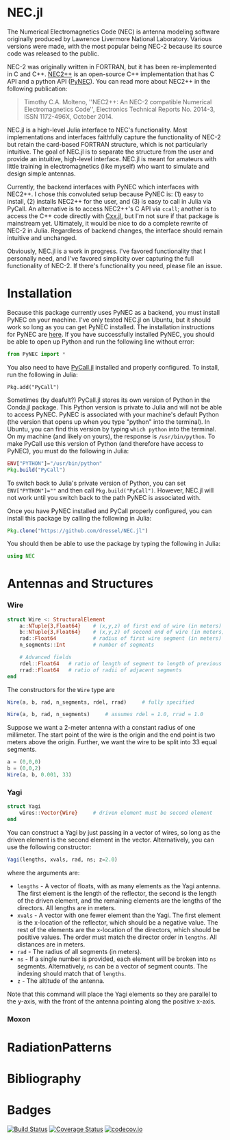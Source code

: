 # NEC.jl

The Numerical Electromagnetics Code (NEC) is antenna modeling software originally produced by Lawrence Livermore National Laboratory.
Various versions were made, with the most popular being NEC-2 because its source code was released to the public.

NEC-2 was originally written in FORTRAN, but it has been re-implemented in C and C++.
[NEC2++](https://github.com/tmolteno/necpp) is an open-source C++ implementation that has C API and a python API ([PyNEC](https://github.com/tmolteno/python-necpp/tree/master/PyNEC)).
You can read more about NEC2++ in the following publication:
> Timothy C.A. Molteno, ''NEC2++: An NEC-2 compatible Numerical Electromagnetics Code'', Electronics Technical Reports No. 2014-3, ISSN 1172-496X, October 2014.

NEC.jl is a high-level Julia interface to NEC's functionality.
Most implementations and interfaces faithfully capture the functionality of NEC-2 but retain the card-based FORTRAN structure, which is not particularly intuitive.
The goal of NEC.jl is to separate the structure from the user and provide an intuitive, high-level interface.
NEC.jl is meant for amateurs with little training in electromagnetics (like myself) who want to simulate and design simple antennas.

Currently, the backend interfaces with PyNEC which interfaces with NEC2++.
I chose this convoluted setup because PyNEC is: (1) easy to install, (2) installs NEC2++ for the user, and (3) is easy to call in Julia via PyCall.
An alternative is to access NEC2++'s C API via `ccall`; another is to access the C++ code directly with [Cxx.jl](https://github.com/Keno/Cxx.jl), but I'm not sure if that package is mainstream yet.
Ultimately, it would be nice to do a complete rewrite of NEC-2 in Julia.
Regardless of backend changes, the interface should remain intuitive and unchanged.

Obviously, NEC.jl is a work in progress. I've favored functionality that I personally need, and I've favored simplicity over capturing the full functionality of NEC-2.
If there's functionality you need, please file an issue.

# Installation

Because this package currently uses PyNEC as a backend, you must install PyNEC on your machine.
I've only tested NEC.jl on Ubuntu, but it should work so long as you can get PyNEC installed.
The installation instructions for PyNEC are [here](https://github.com/tmolteno/python-necpp/tree/master/PyNEC).
If you have successfully installed PyNEC, you should be able to open up Python and run the following line without error:
```python
from PyNEC import *
```

You also need to have [PyCall.jl](https://github.com/JuliaPy/PyCall.jl) installed and properly configured.
To install, run the following in Julia:
```
Pkg.add("PyCall")
```
Sometimes (by deafult?) PyCall.jl stores its own version of Python in the Conda.jl package.
This Python version is private to Julia and will not be able to access PyNEC.
PyNEC is associated with your machine's default Python (the version that opens up when you type "python" into the terminal).
In Ubuntu, you can find this version by typing `which python` into the terminal.
On my machine (and likely on yours), the response is `/usr/bin/python`.
To make PyCall use this version of Python (and therefore have access to PyNEC), you must do the following in Julia:
```julia
ENV["PYTHON"]="/usr/bin/python"
Pkg.build("PyCall")
```
To switch back to Julia's private version of Python, you can set `ENV["PYTHON"]=""` and then call `Pkg.build("PyCall")`.
 However, NEC.jl will not work until you switch back to the path PyNEC is associated with.

Once you have PyNEC installed and PyCall properly configured, you can install this package by calling the following in Julia:
```julia
Pkg.clone("https://github.com/dressel/NEC.jl")
```
You should then be able to use the package by typing the following in Julia:
```julia
using NEC
```


# Antennas and Structures

### Wire

```julia
struct Wire <: StructuralElement
    a::NTuple{3,Float64}    # (x,y,z) of first end of wire (in meters)
    b::NTuple{3,Float64}    # (x,y,z) of second end of wire (in meters)
    rad::Float64            # radius of first wire segment (in meters)
    n_segments::Int         # number of segments

    # Advanced fields
    rdel::Float64   # ratio of length of segment to length of previous
    rrad::Float64   # ratio of radii of adjacent segments
end
```

The constructors for the `Wire` type are
```julia
Wire(a, b, rad, n_segments, rdel, rrad)     # fully specified

Wire(a, b, rad, n_segments)     # assumes rdel = 1.0, rrad = 1.0
```

Suppose we want a 2-meter antenna with a constant radius of one millimeter.
The start point of the wire is the origin and the end point is two meters above the origin.
Further, we want the wire to be split into 33 equal segments.
```julia
a = (0,0,0)
b = (0,0,2)
Wire(a, b, 0.001, 33)
```

### Yagi

```julia
struct Yagi
    wires::Vector{Wire}     # driven element must be second element
end
```

You can construct a Yagi by just passing in a vector of wires, so long as the driven element is the second element in the vector.
Alternatively, you can use the following constructor:

```julia
Yagi(lengths, xvals, rad, ns; z=2.0)
```

where the arguments are:

* `lengths` - A vector of floats, with as many elements as the Yagi antenna. The first element is the length of the reflector, the second is the length of the driven element, and the remaining elements are the lengths of the directors. All lengths are in meters.
* `xvals` - A vector with one fewer element than the Yagi. The first element is the x-location of the reflector, which should be a negative value. The rest of the elements are the x-location of the directors, which should be positive values. The order must match the director order in `lengths`. All distances are in meters.
* `rad` - The radius of all segments (in meters).
* `ns` - If a single number is provided, each element will be broken into `ns` segments. Alternatively, `ns` can be a vector of segment counts. The indexing should match that of `lengths`.
* `z` - The altitude of the antenna.

Note that this command will place the Yagi elements so they are parallel to the y-axis, with the front of the antenna pointing along the positive x-axis.



### Moxon

# RadiationPatterns

# Bibliography

# Badges

[![Build Status](https://travis-ci.org/dressel/NEC.jl.svg?branch=master)](https://travis-ci.org/dressel/NEC.jl)
[![Coverage Status](https://coveralls.io/repos/dressel/NEC.jl/badge.svg?branch=master&service=github)](https://coveralls.io/github/dressel/NEC.jl?branch=master)
[![codecov.io](http://codecov.io/github/dressel/NEC.jl/coverage.svg?branch=master)](http://codecov.io/github/dressel/NEC.jl?branch=master)

